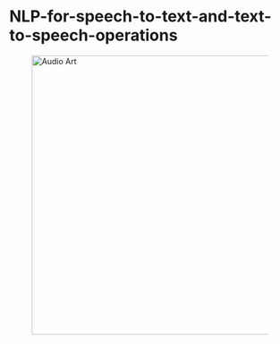 # NLP-for-speech-to-text-and-text-to-speech-operations
<figure>
        <img src="[https://ar5iv.labs.arxiv.org/html/2212.04970/assets/x1.png](https://www.google.com/url?sa=i&url=https%3A%2F%2Ffireflies.ai%2Fblog%2Fguide-to-speech-to-text-software&psig=AOvVaw1ucjc-K5EF8XFqb3AsDW-6&ust=1722159179470000&source=images&cd=vfe&opi=89978449&ved=0CBEQjRxqFwoTCLCSuIn1xocDFQAAAAAdAAAAABAS)" alt ="Audio Art" style='width:800px;height:500px;'>
        <figcaption>
